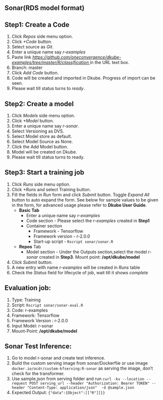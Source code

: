 ## Sonar(RDS model format)
## Step1: Create a Code
1. Click *Repos* side menu option.
2. Click *+Code* button.
3. Select source as *Git*.
4. Enter a unique name say *r-examples*
5. Paste link *[https://github.com/oneconvergence/dkube-examples/tree/master/R/classification
 ](https://github.com/oneconvergence/dkube-examples/tree/master/R/classification)* in the URL text box.
6. Branch: master
7. Click *Add Code* button.
8. Code will be created and imported in Dkube. Progress of import can be seen.
9. Please wait till status turns to *ready*.

## Step2: Create a model
 1. Click *Models* side menu option.
 2. Click *+Model* button.
 3. Enter a unique name say *r-sonar*.
 4. Select Versioning as DVS. 
 5. Select Model store as default.
 6. Select Model Source as None.
 7. Click the Add Model button.
 8. Model will be created on Dkube.
 9. Please wait till status turns to ready.

## Step3: Start a training job
 1. Click *Runs* side menu option.
 2. Click *+Runs* and select Training button.
 3. Fill the fields in Run form and click *Submit* button. Toggle *Expand All* button to auto expand the form. See below for sample values to be given in the form, for advanced usage please refer to **Dkube User Guide**.
    - **Basic Tab**
	  - Enter a unique name say *r-examples*
	  - Code section - Please select the  *r-examples* created in **Step1**
      - Container section
		- Framework - Tensorflow
		- Framework version - r-2.0.0
		- Start-up script - `Rscript sonar/sonar.R`
	- **Repos** Tab
	  - Model section - Under the Outputs section,select the model *r-sonar* created in **Step3**. Mount point: **/opt/dkube/model**
4. Click *Submit* button.
5. A new entry with name *r-examples* will be created in *Runs* table
6. Check the *Status* field for lifecycle of job, wait till it shows *complete*

## Evaluation job:
1. Type:  Training
2. Script: `Rscript sonar/sonar-eval.R`
3. Code: r-examples
4. Framework: Tensorflow
5. Framework Version : r-2.0.0
6. Input Model: r-sonar
7. Mount-Point: **/opt/dkube/model**

## Sonar Test Inference:
1. Go to model r-sonar and create test inference.
2. Build the custom serving image from sonar/Dockerflie or use image `docker.io/ocdr/custom-kfserving:R-sonar` as serving the image, don’t check for the transformer.
3. Use sample.json from serving folder and run `curl -kv --location --request POST serving_url --header "Authorization: Bearer TOKEN" --header "Content-Type: application/json"  -d @sample.json`
4. Expected Output: `{"data":{Object":[["R"]]}}`







